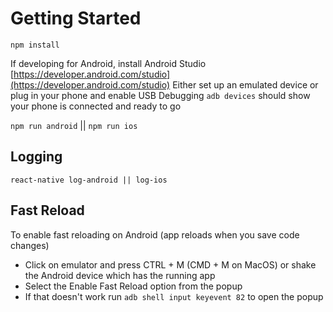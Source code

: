 # Getting Started

`npm install`

If developing for Android, install Android Studio [https://developer.android.com/studio](https://developer.android.com/studio)
Either set up an emulated device or plug in your phone and enable USB Debugging
`adb devices` should show your phone is connected and ready to go

`npm run android` || `npm run ios`

## Logging
`react-native log-android || log-ios` 

## Fast Reload

To enable fast reloading on Android (app reloads when you save code changes)
- Click on emulator and press CTRL + M (CMD + M on MacOS) or shake the Android device which has the running app
- Select the Enable Fast Reload option from the popup
- If that doesn't work run `adb shell input keyevent 82` to open the popup